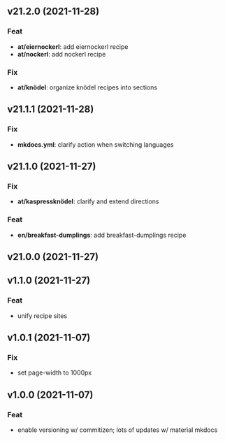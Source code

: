 ## v21.2.0 (2021-11-28)

### Feat

- **at/eiernockerl**: add eiernockerl recipe
- **at/nockerl**: add nockerl recipe

### Fix

- **at/knödel**: organize knödel recipes into sections

## v21.1.1 (2021-11-28)

### Fix

- **mkdocs.yml**: clarify action when switching languages

## v21.1.0 (2021-11-27)

### Fix

- **at/kaspressknödel**: clarify and extend directions

### Feat

- **en/breakfast-dumplings**: add breakfast-dumplings recipe

## v21.0.0 (2021-11-27)

## v1.1.0 (2021-11-27)

### Feat

- unify recipe sites

## v1.0.1 (2021-11-07)

### Fix

- set page-width to 1000px

## v1.0.0 (2021-11-07)

### Feat

- enable versioning w/ commitizen; lots of updates w/ material mkdocs
